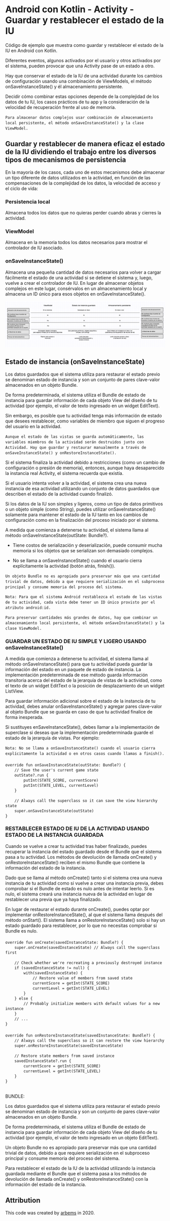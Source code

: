 # Android con Kotlin - Activity - Guardar y restablecer el estado de la IU

Código de ejemplo que muestra como guardar y restablecer el estado de la IU en Android con Kotlin.

Diferentes eventos, algunos activados por el usuario y otros activados por el sistema, pueden provocar que una Activity pase de un estado a otro.

Hay que conservar el estado de la IU de una actividad durante los cambios de configuración usando una combinación de ViewModels, el método onSaveInstanceState() y él almacenamiento persistente.

Decidir cómo combinar estas opciones depende de la complejidad de los datos de tu IU, los casos prácticos de tu app y la consideración de la velocidad de recuperación frente al uso de memoria.
      
`Para almacenar datos complejos usar combinación de almacenamiento local persistente, el método onSaveInstanceState() y la clase ViewModel.`
         
## Guardar y restablecer de manera eficaz el estado de la IU dividiendo el trabajo entre los diversos tipos de mecanismos de persistencia

En la mayoría de los casos, cada uno de estos mecanismos debe almacenar un tipo diferente de datos utilizados en la actividad, en función de las compensaciones de la complejidad de los datos, la velocidad de acceso y el ciclo de vida:

### Persistencia local

Almacena todos los datos que no quieras perder cuando abras y cierres la actividad.

### ViewModel

Almacena en la memoria todos los datos necesarios para mostrar el controlador de IU asociado.

### onSaveInstanceState()

Almacena una pequeña cantidad de datos necesarios para volver a cargar fácilmente el estado de una actividad si se detiene el sistema y, luego, vuelve a crear el controlador de IU. En lugar de almacenar objetos complejos en este lugar, consérvalos en un almacenamiento local y almacena un ID único para esos objetos en onSaveInstanceState().

![Lifecycle Activity](https://github.com/arbems/Android-with-Kotlin-Activity/blob/master/activity-(save-and-reset-ui-status)/0001.png)

## Estado de instancia (onSaveInstanceState)

Los datos guardados que el sistema utiliza para restaurar el estado previo se denominan estado de instancia y son un conjunto de pares clave-valor almacenados en un objeto Bundle.

De forma predeterminada, el sistema utiliza el Bundle de estado de instancia para guardar información de cada objeto View del diseño de tu actividad (por ejemplo, el valor de texto ingresado en un widget EditText).

Sin embargo, es posible que tu actividad tenga más información de estado que desees restablecer, como variables de miembro que siguen el progreso del usuario en la actividad.

`Aunque el estado de las vistas se guarda automáticamente, las variables miembros de la actividad serán destruidos junto con Actividad. Hay que guardar y restaurar manualmente a través de onSaveInstanceState() y onRestoreInstanceState().`

Si el sistema finaliza la actividad debido a restricciones (como un cambio de configuración o presión de memoria), entonces, aunque haya desaparecido la instancia real Activity, el sistema recuerda que existía. 

Si el usuario intenta volver a la actividad, el sistema crea una nueva instancia de esa actividad utilizando un conjunto de datos guardados que describen el estado de la actividad cuando finalizó.

Si los datos de la IU son simples y ligeros, como un tipo de datos primitivos o un objeto simple (como String), puedes utilizar onSaveInstanceState() solamente para mantener el estado de la IU tanto en los cambios de configuración como en la finalización del proceso iniciado por el sistema.

A medida que comienza a detenerse tu actividad, el sistema llama al método onSaveInstanceState(outState: Bundle?).

* Tiene costos de serialización y deserialización, puede consumir mucha memoria si los objetos que se serializan son demasiado complejos.

* No se llama a onSaveInstanceState() cuando el usuario cierra explícitamente la actividad (botón atrás, finish()).

`Un objeto Bundle no es apropiado para preservar más que una cantidad trivial de datos, debido a que requiere serialización en el subproceso principal y consume memoria del proceso del sistema.`

`Nota: Para que el sistema Android restablezca el estado de las vistas de tu actividad, cada vista debe tener un ID único provisto por el atributo android:id.`

`Para preservar cantidades más grandes de datos, hay que combinar un almacenamiento local persistente, el método onSaveInstanceState() y la clase ViewModel.`

### GUARDAR UN ESTADO DE IU SIMPLE Y LIGERO USANDO onSaveInstanceState()
    
A medida que comienza a detenerse tu actividad, el sistema llama al método onSaveInstanceState() para que tu actividad pueda guardar la información del estado en un paquete de estado de instancia. La implementación predeterminada de ese método guarda información transitoria acerca del estado de la jerarquía de vistas de la actividad, como el texto de un widget EditText o la posición de desplazamiento de un widget ListView.

Para guardar información adicional sobre el estado de la instancia de tu actividad, debes anular onSaveInstanceState() y agregar pares clave-valor al objeto Bundle que se guarda en caso de que tu actividad finalice de forma inesperada.

Si sustituyes enSaveInstanceState(), debes llamar a la implementación de superclase si deseas que la implementación predeterminada guarde el estado de la jerarquía de vistas. Por ejemplo:

`Nota: No se llama a onSaveInstanceState() cuando el usuario cierra explícitamente la actividad o en otros casos cuando llamas a finish().`

####
    override fun onSaveInstanceState(outState: Bundle?) {
        // Save the user's current game state
        outState?.run {
            putInt(STATE_SCORE, currentScore)
            putInt(STATE_LEVEL, currentLevel)
        }
    
        // Always call the superclass so it can save the view hierarchy state
        super.onSaveInstanceState(outState)
    }
    
### RESTABLECER ESTADO DE IU DE LA ACTIVIDAD USANDO ESTADO DE LA INSTANCIA GUARDADA
    
Cuando se vuelve a crear tu actividad tras haber finalizado, puedes recuperar la instancia del estado guardado desde el Bundle que el sistema pasa a tu actividad. Los métodos de devolución de llamada onCreate() y onRestoreInstanceState() reciben el mismo Bundle que contiene la información del estado de la instancia.

Dado que se llama al método onCreate() tanto si el sistema crea una nueva instancia de tu actividad como si vuelve a crear una instancia previa, debes comprobar si el Bundle de estado es nulo antes de intentar leerlo. Si es nulo, el sistema creará una instancia nueva de la actividad en lugar de restablecer una previa que ya haya finalizado.

En lugar de restaurar el estado durante onCreate(), puedes optar por implementar onRestoreInstanceState(), al que el sistema llama después del método onStart(). El sistema llama a onRestoreInstanceState() solo si hay un estado guardado para restablecer, por lo que no necesitas comprobar si Bundle es nulo.

####
    override fun onCreate(savedInstanceState: Bundle?) {
        super.onCreate(savedInstanceState) // Always call the superclass first
    
        // Check whether we're recreating a previously destroyed instance
        if (savedInstanceState != null) {
            with(savedInstanceState) {
                // Restore value of members from saved state
                currentScore = getInt(STATE_SCORE)
                currentLevel = getInt(STATE_LEVEL)
            }
        } else {
            // Probably initialize members with default values for a new instance
        }
        // ...
    }
    
####
    override fun onRestoreInstanceState(savedInstanceState: Bundle?) {
        // Always call the superclass so it can restore the view hierarchy
        super.onRestoreInstanceState(savedInstanceState)
    
        // Restore state members from saved instance
        savedInstanceState?.run {
            currentScore = getInt(STATE_SCORE)
            currentLevel = getInt(STATE_LEVEL)
        }
    }
    
<br/>
BUNDLE:

Los datos guardados que el sistema utiliza para restaurar el estado previo se denominan estado de instancia y son un conjunto de pares clave-valor almacenados en un objeto Bundle.

De forma predeterminada, el sistema utiliza el Bundle de estado de instancia para guardar información de cada objeto View del diseño de tu actividad (por ejemplo, el valor de texto ingresado en un objeto EditText).

Un objeto Bundle no es apropiado para preservar más que una cantidad trivial de datos, debido a que requiere serialización en el subproceso principal y consume memoria del proceso del sistema.

Para restablecer el estado de la IU de la actividad utilizando la instancia guardada mediante el Bundle que el sistema pasa a los métodos de devolución de llamada onCreate() y onRestoreInstanceState() con la información del estado de la instancia.

## Attribution

This code was created by [arbems](https://github.com/arbems) in 2020.